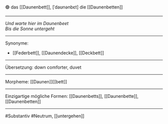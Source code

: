 🟢 das [[Daunenbett]], [ˈdaʊnənbɛt]
die [[Daunenbetten]]

---
*Und warte hier im Daunenbeet*  
*Bis die Sonne untergeht*

---
Synonyme:
- [[Federbett]], [[Daunendecke]], [[Deckbett]]

---
Übersetzung: down comforter, duvet

---
Morpheme:
[[Daunen]][[bett]]

---
Einzigartige mögliche Formen: [[Daunenbetts]], [[Daunenbette]], [[Daunenbetten]]

---
#Substantiv #Neutrum, [[untergehen]]